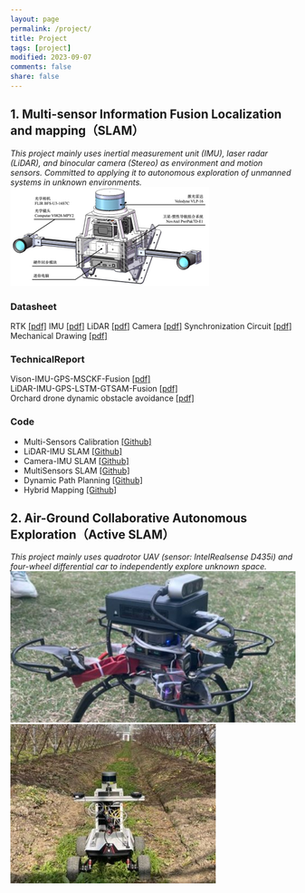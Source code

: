 ```yaml
---
layout: page
permalink: /project/
title: Project
tags: [project]
modified: 2023-09-07
comments: false
share: false
---
```


## <b> 1. Multi-sensor Information Fusion Localization and mapping（SLAM）</b>
<i>This project mainly uses inertial measurement unit (IMU), laser radar (LiDAR), and binocular camera (Stereo) as environment and motion sensors. Committed to applying it to autonomous exploration of unmanned systems in unknown environments.</i><br>
<img src="../images/MultiSensorsCapture.png"> <br> 

### <b>Datasheet</b>
RTK <a href="../project/CHC® CGI-430厘米级组合导航系统用户手册-20230130.pdf" class="textlink" target="_blank">[pdf]</a>
IMU <a href="../project/CH10X_um_cn.pdf" class="textlink" target="_blank">[pdf]</a>
LiDAR <a href="../project/63-9243 REV D MANUAL,USERS,VLP-16.pdf" class="textlink" target="_blank">[pdf]</a>
Camera <a href="../project/FLIR-BFLY-U3-23H.pdf" class="textlink" target="_blank">[pdf]</a>
Synchronization Circuit <a href="../project/FLIR-BFLY-U3-23H.pdf" class="textlink" target="_blank">[pdf]</a>
Mechanical Drawing <a href="../project/FLIR-BFLY-U3-23H.pdf" class="textlink" target="_blank">[pdf]</a><br>

### <b>TechnicalReport</b>
Vison-IMU-GPS-MSCKF-Fusion <a href="../project/CHC® CGI-430厘米级组合导航系统用户手册-20230130.pdf" class="textlink" target="_blank">[pdf]</a><br>
LiDAR-IMU-GPS-LSTM-GTSAM-Fusion <a href="../project/CHC® CGI-430厘米级组合导航系统用户手册-20230130.pdf" class="textlink" target="_blank">[pdf]</a><br>
Orchard drone dynamic obstacle avoidance <a href="../project/CHC® CGI-430厘米级组合导航系统用户手册-20230130.pdf" class="textlink" target="_blank">[pdf]</a><br>

### <b>Code</b>
* Multi-Sensors Calibration <a href="https://github.com/canyilu/tproduct" class="textlink" target="_blank">[Github]</a><br>
* LiDAR-IMU SLAM <a href="https://github.com/canyilu/tproduct" class="textlink" target="_blank">[Github]</a> <br>
* Camera-IMU SLAM <a href="https://github.com/canyilu/tproduct" class="textlink" target="_blank">[Github]</a><br>
* MultiSensors SLAM <a href="https://github.com/canyilu/tproduct" class="textlink" target="_blank">[Github]</a><br>
* Dynamic Path Planning <a href="https://github.com/canyilu/tproduct" class="textlink" target="_blank">[Github]</a><br>
* Hybrid Mapping <a href="https://github.com/canyilu/tproduct" class="textlink" target="_blank">[Github]</a><br>
  
## <b> 2. Air-Ground Collaborative Autonomous Exploration（Active SLAM）</b>
<i>This project mainly uses quadrotor UAV (sensor: IntelRealsense D435i) and four-wheel differential car to independently explore unknown space.</i><br>
<img src="../images/drones.jpg"> <img src="../images/car.jpg"> <br>  



